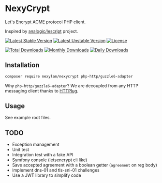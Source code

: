 # NexyCrypt

Let's Encrypt ACME protocol PHP client.

Inspired by [analogic/lescript](https://github.com/analogic/lescript) project.

[![Latest Stable Version](https://poser.pugx.org/nexylan/nexycrypt/v/stable)](https://packagist.org/packages/nexylan/nexycrypt)
[![Latest Unstable Version](https://poser.pugx.org/nexylan/nexycrypt/v/unstable)](https://packagist.org/packages/nexylan/nexycrypt)
[![License](https://poser.pugx.org/nexylan/nexycrypt/license)](https://packagist.org/packages/nexylan/nexycrypt)

[![Total Downloads](https://poser.pugx.org/nexylan/nexycrypt/downloads)](https://packagist.org/packages/nexylan/nexycrypt)
[![Monthly Downloads](https://poser.pugx.org/nexylan/nexycrypt/d/monthly)](https://packagist.org/packages/nexylan/nexycrypt)
[![Daily Downloads](https://poser.pugx.org/nexylan/nexycrypt/d/daily)](https://packagist.org/packages/nexylan/nexycrypt)

## Installation

```bash
composer require nexylan/nexycrypt php-http/guzzle6-adapter
```

Why `php-http/guzzle6-adapter`? We are decoupled from any HTTP messaging client thanks to [HTTPlug](http://httplug.io/).

## Usage

See example root files.

## TODO

* Exception management
* Unit test
* Integration test with a fake API
* Symfony console (letsencrypt cli like)
* Save accepted agreement with a boolean getter (`agreement` on reg body)
* Implement dns-01 and tls-sni-01 challenges
* Use a JWT library to simplify code
